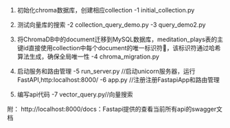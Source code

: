 1. 初始化chroma数据库，创建相应collection
    -1 initial_collection.py 

2. 测试向量库的搜索
    -2 collection_query_demo.py
    -3 query_demo2.py
  
3. 将ChromaDB中的document迁移到MySQL数据库，meditation_plays表的主键id直接使用collection中每个document的唯一标识符🌟，该标识符通过哈希算法生成，确保全局唯一性
    -4 chroma_migration.py
  
4. 启动服务和路由管理
    -5 run_server.py //启动unicorn服务器，运行FastAPI,http:localhost:8000/
    -6 app.py        //注册注册FastapiApp和路由管理

5. 编写api代码
    -7 vector_query.py//向量搜索


附：
http://localhost:8000/docs：Fastapi提供的查看当前所有api的swagger文档